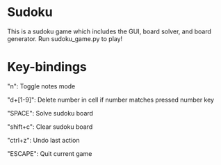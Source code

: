 # Sudoku
This is a sudoku game which includes the GUI, board solver, and board generator. Run sudoku_game.py to play!

# Key-bindings
"n": Toggle notes mode

"d+[1-9]": Delete number in cell if number matches pressed number key

"SPACE": Solve sudoku board

"shift+c": Clear sudoku board

"ctrl+z": Undo last action

"ESCAPE": Quit current game
